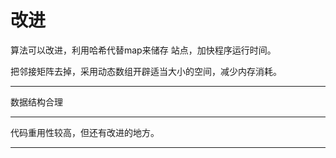 # 改进

算法可以改进，利用哈希代替map来储存 站点，加快程序运行时间。

把邻接矩阵去掉，采用动态数组开辟适当大小的空间，减少内存消耗。

---

数据结构合理

---

代码重用性较高，但还有改进的地方。

---

